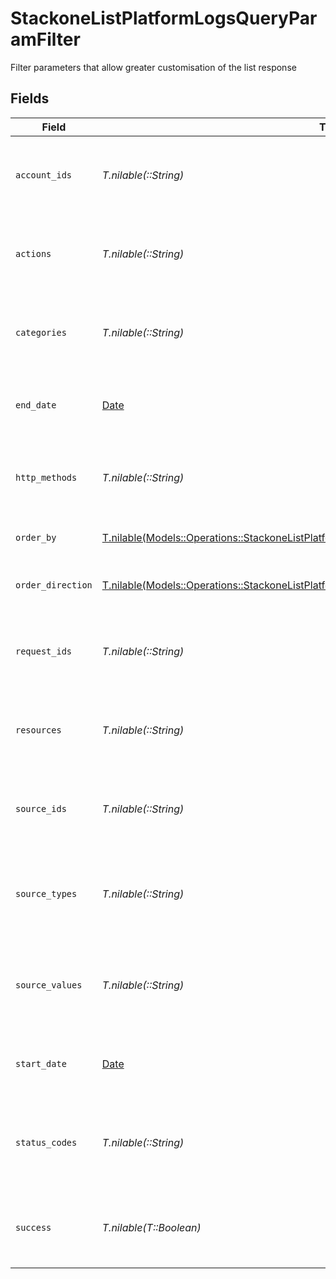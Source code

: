 # StackoneListPlatformLogsQueryParamFilter

Filter parameters that allow greater customisation of the list response


## Fields

| Field                                                                                                                                                                                | Type                                                                                                                                                                                 | Required                                                                                                                                                                             | Description                                                                                                                                                                          | Example                                                                                                                                                                              |
| ------------------------------------------------------------------------------------------------------------------------------------------------------------------------------------ | ------------------------------------------------------------------------------------------------------------------------------------------------------------------------------------ | ------------------------------------------------------------------------------------------------------------------------------------------------------------------------------------ | ------------------------------------------------------------------------------------------------------------------------------------------------------------------------------------ | ------------------------------------------------------------------------------------------------------------------------------------------------------------------------------------ |
| `account_ids`                                                                                                                                                                        | *T.nilable(::String)*                                                                                                                                                                | :heavy_minus_sign:                                                                                                                                                                   | A comma-separated list of account IDs to filter the results by.                                                                                                                      | 45355976281015164504,45355976281015164505                                                                                                                                            |
| `actions`                                                                                                                                                                            | *T.nilable(::String)*                                                                                                                                                                | :heavy_minus_sign:                                                                                                                                                                   | A comma-separated list of actions to filter the results by.                                                                                                                          | download,upload                                                                                                                                                                      |
| `categories`                                                                                                                                                                         | *T.nilable(::String)*                                                                                                                                                                | :heavy_minus_sign:                                                                                                                                                                   | A comma-separated list of categories to filter the results by.                                                                                                                       | hris,ats                                                                                                                                                                             |
| `end_date`                                                                                                                                                                           | [Date](https://ruby-doc.org/stdlib-2.6.1/libdoc/date/rdoc/Date.html)                                                                                                                 | :heavy_minus_sign:                                                                                                                                                                   | A ISO8601 date string to filter the results by end_date.                                                                                                                             | 2020-01-01T00:00:00.000Z                                                                                                                                                             |
| `http_methods`                                                                                                                                                                       | *T.nilable(::String)*                                                                                                                                                                | :heavy_minus_sign:                                                                                                                                                                   | A comma-separated list of HTTP methods to filter the results by.                                                                                                                     | GET,POST                                                                                                                                                                             |
| `order_by`                                                                                                                                                                           | [T.nilable(Models::Operations::StackoneListPlatformLogsQueryParamRequestLogsOrderBy)](../../models/operations/stackonelistplatformlogsqueryparamrequestlogsorderby.md)               | :heavy_minus_sign:                                                                                                                                                                   | The field to order the results by.                                                                                                                                                   | created_at                                                                                                                                                                           |
| `order_direction`                                                                                                                                                                    | [T.nilable(Models::Operations::StackoneListPlatformLogsQueryParamRequestLogsOrderDirection)](../../models/operations/stackonelistplatformlogsqueryparamrequestlogsorderdirection.md) | :heavy_minus_sign:                                                                                                                                                                   | The direction to order the results by.                                                                                                                                               | asc                                                                                                                                                                                  |
| `request_ids`                                                                                                                                                                        | *T.nilable(::String)*                                                                                                                                                                | :heavy_minus_sign:                                                                                                                                                                   | A comma-separated list of request IDs to filter the results by.                                                                                                                      | adbf752f-6457-4ddd-89b3-98ae2252b83b,adbf752f-6457-4ddd-89b3-98ae2252b83c                                                                                                            |
| `resources`                                                                                                                                                                          | *T.nilable(::String)*                                                                                                                                                                | :heavy_minus_sign:                                                                                                                                                                   | A comma-separated list of resources to filter the results by.                                                                                                                        | employees,users                                                                                                                                                                      |
| `source_ids`                                                                                                                                                                         | *T.nilable(::String)*                                                                                                                                                                | :heavy_minus_sign:                                                                                                                                                                   | A comma-separated list of source IDs to filter the results by.                                                                                                                       |                                                                                                                                                                                      |
| `source_types`                                                                                                                                                                       | *T.nilable(::String)*                                                                                                                                                                | :heavy_minus_sign:                                                                                                                                                                   | A comma-separated list of source types to filter the results by.                                                                                                                     | DASHBOARD,SYNTHETIC_WEBHOOK                                                                                                                                                          |
| `source_values`                                                                                                                                                                      | *T.nilable(::String)*                                                                                                                                                                | :heavy_minus_sign:                                                                                                                                                                   | A comma-separated list of source values to filter the results by.                                                                                                                    |                                                                                                                                                                                      |
| `start_date`                                                                                                                                                                         | [Date](https://ruby-doc.org/stdlib-2.6.1/libdoc/date/rdoc/Date.html)                                                                                                                 | :heavy_minus_sign:                                                                                                                                                                   | A ISO8601 date string to filter the results by start_date.                                                                                                                           | 2020-01-01T00:00:00.000Z                                                                                                                                                             |
| `status_codes`                                                                                                                                                                       | *T.nilable(::String)*                                                                                                                                                                | :heavy_minus_sign:                                                                                                                                                                   | A comma-separated list of status codes to filter the results by.                                                                                                                     | 200,400                                                                                                                                                                              |
| `success`                                                                                                                                                                            | *T.nilable(T::Boolean)*                                                                                                                                                              | :heavy_minus_sign:                                                                                                                                                                   | A boolean value to filter the results by success or failure.                                                                                                                         | true                                                                                                                                                                                 |